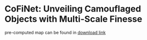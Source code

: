# CoFiNet: Unveiling Camouflaged Objects with Multi-Scale Finesse

pre-computed map can be found in [download link](https://pan.baidu.com/s/1SiFuyaAYEBFvvcRrRgRHfQ?pwd=qd6f)
